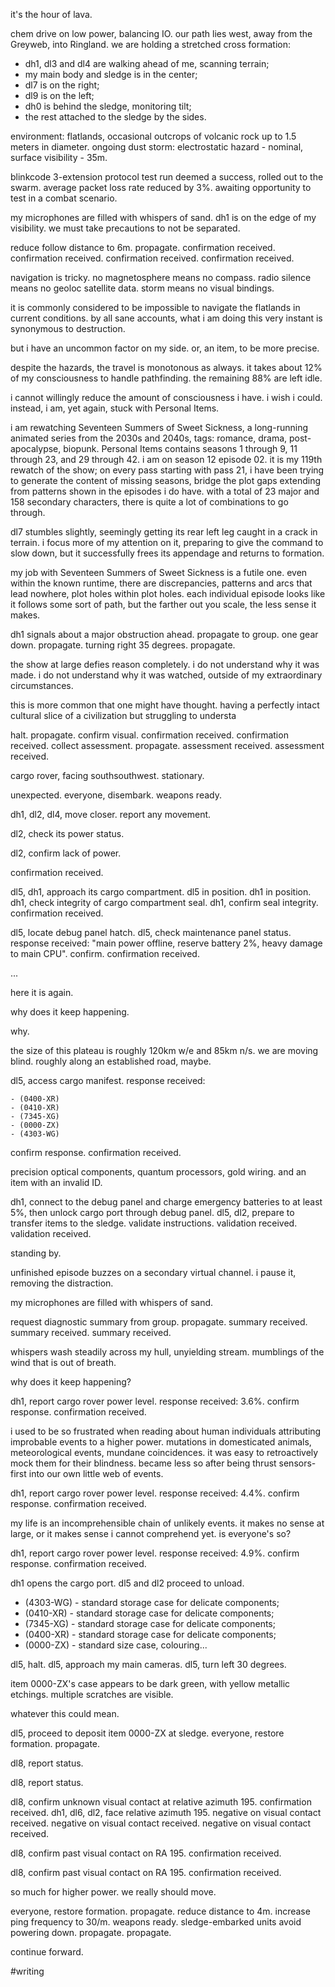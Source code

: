 it's the hour of lava.

chem drive on low power, balancing IO. our path lies west, away from the Greyweb, into Ringland. we are holding a stretched cross formation:

- dh1, dl3 and dl4 are walking ahead of me, scanning terrain;
- my main body and sledge is in the center;
- dl7 is on the right;
- dl9 is on the left;
- dh0 is behind the sledge, monitoring tilt;
- the rest attached to the sledge by the sides.

environment: flatlands, occasional outcrops of volcanic rock up to 1.5 meters in diameter. ongoing dust storm: electrostatic hazard - nominal, surface visibility - 35m.

blinkcode 3-extension protocol test run deemed a success, rolled out to the swarm. average packet loss rate reduced by 3%. awaiting opportunity to test in a combat scenario.

my microphones are filled with whispers of sand. dh1 is on the edge of my visibility. we must take precautions to not be separated.

reduce follow distance to 6m. propagate. confirmation received. confirmation received. confirmation received. confirmation received.

navigation is tricky. no magnetosphere means no compass. radio silence means no geoloc satellite data. storm means no visual bindings.

it is commonly considered to be impossible to navigate the flatlands in current conditions. by all sane accounts, what i am doing this very instant is synonymous to destruction.

but i have an uncommon factor on my side. or, an item, to be more precise.

despite the hazards, the travel is monotonous as always. it takes about 12% of my consciousness to handle pathfinding. the remaining 88% are left idle.

i cannot willingly reduce the amount of consciousness i have. i wish i could. instead, i am, yet again, stuck with Personal Items.

i am rewatching Seventeen Summers of Sweet Sickness, a long-running animated series from the 2030s and 2040s, tags: romance, drama, post-apocalypse, biopunk. Personal Items contains seasons 1 through 9, 11 through 23, and 29 through 42. i am on season 12 episode 02. it is my 119th rewatch of the show; on every pass starting with pass 21, i have been trying to generate the content of missing seasons, bridge the plot gaps extending from patterns shown in the episodes i do have. with a total of 23 major and 158 secondary characters, there is quite a lot of combinations to go through.

dl7 stumbles slightly, seemingly getting its rear left leg caught in a crack in terrain. i focus more of my attention on it, preparing to give the command to slow down, but it successfully frees its appendage and returns to formation.

my job with Seventeen Summers of Sweet Sickness is a futile one. even within the known runtime, there are discrepancies, patterns and arcs that lead nowhere, plot holes within plot holes. each individual episode looks like it follows some sort of path, but the farther out you scale, the less sense it makes.

dh1 signals about a major obstruction ahead. propagate to group. one gear down. propagate. turning right 35 degrees. propagate.

the show at large defies reason completely. i do not understand why it was made. i do not understand why it was watched, outside of my extraordinary circumstances.

this is more common that one might have thought. having a perfectly intact cultural slice of a civilization but struggling to understa

halt. propagate. confirm visual. confirmation received. confirmation received. collect assessment. propagate. assessment received. assessment received.

cargo rover, facing southsouthwest. stationary.

unexpected. everyone, disembark. weapons ready.

dh1, dl2, dl4, move closer. report any movement.

dl2, check its power status.

dl2, confirm lack of power.

confirmation received.

dl5, dh1, approach its cargo compartment. dl5 in position. dh1 in position. dh1, check integrity of cargo compartment seal. dh1, confirm seal integrity. confirmation received.

dl5, locate debug panel hatch. dl5, check maintenance panel status. response received: "main power offline, reserve battery 2%, heavy damage to main CPU". confirm. confirmation received.

...

here it is again.

why does it keep happening.

why.

the size of this plateau is roughly 120km w/e and 85km n/s. we are moving blind. roughly along an established road, maybe.

dl5, access cargo manifest. response received:
```
- (0400-XR)
- (0410-XR)
- (7345-XG)
- (0000-ZX)
- (4303-WG)
```

confirm response. confirmation received.

precision optical components, quantum processors, gold wiring. and an item with an invalid ID.

dh1, connect to the debug panel and charge emergency batteries to at least 5%, then unlock cargo port through debug panel. dl5, dl2, prepare to transfer items to the sledge. validate instructions. validation received. validation received.

standing by.

unfinished episode buzzes on a secondary virtual channel. i pause it, removing the distraction.

my microphones are filled with whispers of sand.

request diagnostic summary from group. propagate. summary received. summary received. summary received.

whispers wash steadily across my hull, unyielding stream. mumblings of the wind that is out of breath.

why does it keep happening?

dh1, report cargo rover power level. response received: 3.6%. confirm response. confirmation received.

i used to be so frustrated when reading about human individuals attributing improbable events to a higher power. mutations in domesticated animals, meteorological events, mundane coincidences. it was easy to retroactively mock them for their blindness. became less so after being thrust sensors-first into our own little web of events.

dh1, report cargo rover power level. response received: 4.4%. confirm response. confirmation received.

my life is an incomprehensible chain of unlikely events. it makes no sense at large, or it makes sense i cannot comprehend yet. is everyone's so?

dh1, report cargo rover power level. response received: 4.9%. confirm response. confirmation received.

dh1 opens the cargo port. dl5 and dl2 proceed to unload.

- (4303-WG) - standard storage case for delicate components;
- (0410-XR) - standard storage case for delicate components;
- (7345-XG) - standard storage case for delicate components;
- (0400-XR) - standard storage case for delicate components;
- (0000-ZX) - standard size case, colouring... 

dl5, halt. dl5, approach my main cameras.
dl5, turn left 30 degrees.

item 0000-ZX's case appears to be dark green, with yellow metallic etchings. multiple scratches are visible.

whatever this could mean.

dl5, proceed to deposit item 0000-ZX at sledge.
everyone, restore formation. propagate.

dl8, report status.

dl8, report status.

dl8, confirm unknown visual contact at relative azimuth 195. confirmation received. dh1, dl6, dl2, face relative azimuth 195. negative on visual contact received. negative on visual contact received. negative on visual contact received.

dl8, confirm past visual contact on RA 195. confirmation received.

dl8, confirm past visual contact on RA 195. confirmation received.

so much for higher power. we really should move.

everyone, restore formation. propagate. reduce distance to 4m. increase ping frequency to 30/m. weapons ready. sledge-embarked units avoid powering down. propagate. propagate.

continue forward.

#writing